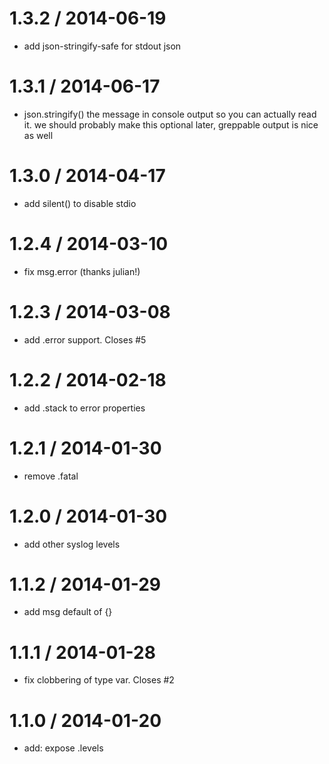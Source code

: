 
1.3.2 / 2014-06-19
==================

 * add json-stringify-safe for stdout json

1.3.1 / 2014-06-17
==================

 * json.stringify() the message in console output so you can actually read it.
   we should probably make this optional later, greppable output is nice as well

1.3.0 / 2014-04-17
==================

 * add silent() to disable stdio

1.2.4 / 2014-03-10
==================

 * fix msg.error (thanks julian!)

1.2.3 / 2014-03-08
==================

 * add .error support. Closes #5

1.2.2 / 2014-02-18
==================

 * add .stack to error properties

1.2.1 / 2014-01-30
==================

 * remove .fatal

1.2.0 / 2014-01-30
==================

 * add other syslog levels

1.1.2 / 2014-01-29
==================

 * add msg default of {}

1.1.1 / 2014-01-28
==================

 * fix clobbering of type var. Closes #2

1.1.0 / 2014-01-20
==================

 * add: expose .levels
